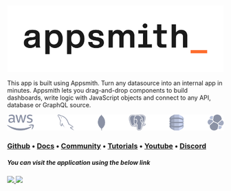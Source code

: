 ![](https://raw.githubusercontent.com/appsmithorg/appsmith/release/static/appsmith_logo_primary.png)

This app is built using Appsmith. Turn any datasource into an internal app in minutes. Appsmith lets you drag-and-drop components to build dashboards, write logic with JavaScript objects and connect to any API, database or GraphQL source.

![](https://raw.githubusercontent.com/appsmithorg/appsmith/release/static/images/integrations.png)

### [Github](https://github.com/appsmithorg/appsmith) • [Docs](https://docs.appsmith.com/?utm_source=github&utm_medium=social&utm_content=appsmith_docs&utm_campaign=null&utm_term=appsmith_docs) • [Community](https://community.appsmith.com/) • [Tutorials](https://github.com/appsmithorg/appsmith/tree/update/readme#tutorials) • [Youtube](https://www.youtube.com/appsmith) • [Discord](https://discord.gg/rBTTVJp)

##### You can visit the application using the below link

###### [![](https://assets.appsmith.com/git-sync/Buttons.svg) ](https://racsdm.devsecops.freyafusion.com/applications/6627616e243f3b0d2b14c17a/pages/6627616e243f3b0d2b14c17d) [![](https://assets.appsmith.com/git-sync/Buttons2.svg)](https://racsdm.devsecops.freyafusion.com/applications/6627616e243f3b0d2b14c17a/pages/6627616e243f3b0d2b14c17d/edit)
